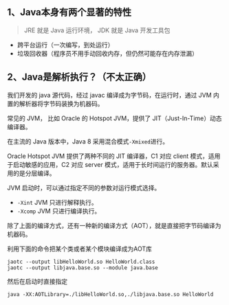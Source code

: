 ## 1、Java本身有两个显著的特性

> JRE 就是 Java 运行环境， JDK 就是 Java 开发工具包

- 跨平台运行（一次编写，到处运行）
- 垃圾回收器（程序员不用手动回收内存，但仍然可能存在内存泄漏）

## 2、Java是解析执行？（不太正确）

我们开发的 java 源代码，经过 javac 编译成为字节码，在运行时，通过 JVM 内置的解析器将字节码装换为机器码。

常见的 JVM， 比如 Oracle 的 Hotspot JVM，提供了 JIT（Just-In-Time）动态编译器。

在主流的 Java 版本中，Java 8 采用混合模式`-Xmixed`进行。

Oracle Hotspot JVM 提供了两种不同的 JIT 编译器，C1 对应 client 模式，适用于启动敏感的应用，C2 对应 server 模式，适用于长时间运行的服务器。默认采用的是分层编译。

JVM 启动时，可以通过指定不同的参数对运行模式选择。

- `-Xint`  JVM 只进行解释执行。
- `-Xcomp` JVM 只进行编译执行。

除了上面的编译方式，还有一种新的编译方式（AOT），就是直接把字节码编译为机器码。

利用下面的命令把某个类或者某个模块编译成为AOT库
``` shell script
jaotc --output libHelloWorld.so HelloWorld.class
jaotc --output libjava.base.so --module java.base
```
然后在启动时直接指定
```shell script
java -XX:AOTLibrary=./libHelloWorld.so,./libjava.base.so HelloWorld
```









